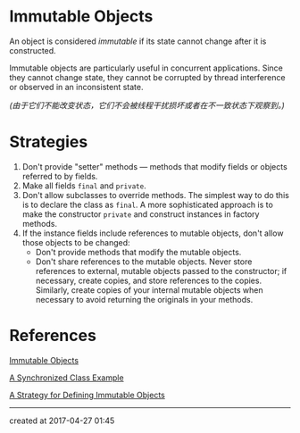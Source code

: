 # Immutable Objects

An object is considered *immutable* if its state cannot change after it is constructed.

Immutable objects are particularly useful in concurrent applications. 
Since they cannot change state, they cannot be corrupted by thread interference or observed in an inconsistent state.

*(由于它们不能改变状态，它们不会被线程干扰损坏或者在不一致状态下观察到。)*



# Strategies

1. Don't provide "setter" methods — methods that modify fields or objects referred to by fields.
2. Make all fields `final` and `private`.
3. Don't allow subclasses to override methods. The simplest way to do this is to declare the class as `final`. A more sophisticated approach is to make the constructor `private` and construct instances in factory methods.
4. If the instance fields include references to mutable objects, don't allow those objects to be changed:
   - Don't provide methods that modify the mutable objects.
   - Don't share references to the mutable objects. Never store references to external, mutable objects passed to the constructor; if necessary, create copies, and store references to the copies. Similarly, create copies of your internal mutable objects when necessary to avoid returning the originals in your methods.



# References

[Immutable Objects](https://docs.oracle.com/javase/tutorial/essential/concurrency/immutable.html)

[A Synchronized Class Example](https://docs.oracle.com/javase/tutorial/essential/concurrency/syncrgb.html)

[A Strategy for Defining Immutable Objects](https://docs.oracle.com/javase/tutorial/essential/concurrency/imstrat.html)



---

created at 2017-04-27 01:45